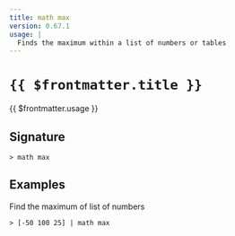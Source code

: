```yaml
---
title: math max
version: 0.67.1
usage: |
  Finds the maximum within a list of numbers or tables
---
```


# <code>{{ $frontmatter.title }}</code>

<div style='white-space: pre-wrap;'>{{ $frontmatter.usage }}</div>

## Signature

```> math max ```

## Examples

Find the maximum of list of numbers
```shell
> [-50 100 25] | math max
```
